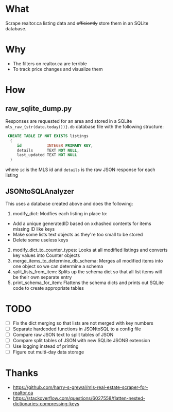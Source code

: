 # What
Scrape realtor.ca listing data and ~~efficiently~~ store them in an SQLite database.

# Why
* The filters on realtor.ca are terrible
* To track price changes and visualize them

# How
## raw_sqlite_dump.py
Responses are requested for an area and stored in a SQLite `mls_raw_{str(date.today())}.db` database file with the following structure:
```sql
 CREATE TABLE IF NOT EXISTS listings
  (
     id           INTEGER PRIMARY KEY,
     details      TEXT NOT NULL,
     last_updated TEXT NOT NULL
  )  
```
where `id` is the MLS id and `details` is the raw JSON response for each listing

## JSONtoSQLAnalyzer
This uses a database created above and does the following:
1. modify_dict: Modfies each listing in place to:
  * Add a unique generatedID based on xxhashed contents for items missing ID like keys
  * Make some lists text objects as they're too small to be stored
  * Delete some useless keys
2. modify_dict_to_counter_types: Looks at all modified listings and converts key values into Counter objects
3. merge_items_to_determine_db_schema: Merges all modified items into one object so we can determine a schema
4. split_lists_from_item: Splits up the schema dict so that all list items will be their own separate entry
5. print_schema_for_item: Flattens the schema dicts and prints out SQLite code to create appropriate tables

# TODO
- [ ] Fix the dict merging so that lists are not merged with key numbers
- [ ] Separate hardcoded functions in JSONtoSQL to a config file
- [ ] Compare raw JSON text to split tables of JSON
- [ ] Compare split tables of JSON with new SQLite JSONB extension
- [ ] Use logging instead of printing
- [ ] Figure out multi-day data storage

# Thanks
* https://github.com/harry-s-grewal/mls-real-estate-scraper-for-realtor.ca
* https://stackoverflow.com/questions/6027558/flatten-nested-dictionaries-compressing-keys
